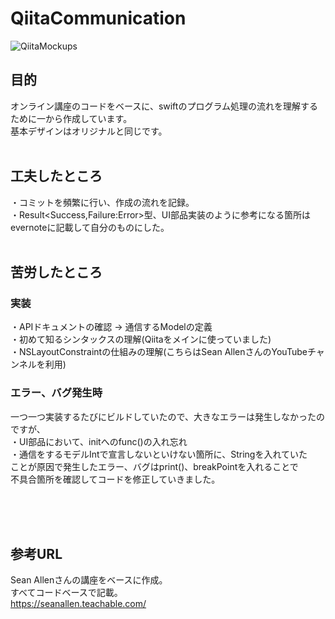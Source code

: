# QiitaCommunication

![QiitaMockups](https://user-images.githubusercontent.com/46615146/75111962-a3ad4400-5682-11ea-94fa-fcb422b2fee6.jpg)

## 目的
オンライン講座のコードをベースに、swiftのプログラム処理の流れを理解するために一から作成しています。
<br>
基本デザインはオリジナルと同じです。
<br>
<br>
## 工夫したところ
・コミットを頻繁に行い、作成の流れを記録。
<br>
・Result<Success,Failure:Error>型、UI部品実装のように参考になる箇所はevernoteに記載して自分のものにした。
<br>
<br>
## 苦労したところ

### 実装
・APIドキュメントの確認 → 通信するModelの定義
<br>
・初めて知るシンタックスの理解(Qiitaをメインに使っていました)
<br>
・NSLayoutConstraintの仕組みの理解(こちらはSean AllenさんのYouTubeチャンネルを利用)

### エラー、バグ発生時
一つ一つ実装するたびにビルドしていたので、大きなエラーは発生しなかったのですが、
<br>
・UI部品において、initへのfunc()の入れ忘れ
<br>
・通信をするモデルIntで宣言しないといけない箇所に、Stringを入れていた
<br>
ことが原因で発生したエラー、バグはprint()、breakPointを入れることで
<br>
不具合箇所を確認してコードを修正していきました。

<br>
<br>
<br>

## 参考URL
Sean Allenさんの講座をベースに作成。
<br>
すべてコードベースで記載。
<br>
https://seanallen.teachable.com/

